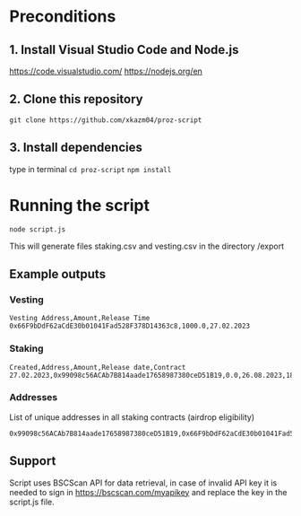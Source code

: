 # Preconditions
## 1. Install Visual Studio Code and Node.js
https://code.visualstudio.com/
https://nodejs.org/en
## 2. Clone this repository
`git clone https://github.com/xkazm04/proz-script` 
## 3. Install dependencies
type in terminal
`cd proz-script`
`npm install`

# Running the script
`node script.js`

This will generate files staking.csv and vesting.csv in the directory /export

## Example outputs
### Vesting
```csv
Vesting Address,Amount,Release Time
0x66F9bDdF62aCdE30b01041Fad528F378D14363c8,1000.0,27.02.2023
```

### Staking
```csv
Created,Address,Amount,Release date,Contract
27.02.2023,0x99098c56ACAb7B814aade17658987380ceD51B19,0.0,26.08.2023,180
```

### Addresses
List of unique addresses in all staking contracts (airdrop eligibility)

```text
0x99098c56ACAb7B814aade17658987380ceD51B19,0x66F9bDdF62aCdE30b01041Fad528F378D14363c8
```

## Support
Script uses BSCScan API for data retrieval, in case of invalid API key it is needed to sign in https://bscscan.com/myapikey and replace the key in the script.js file.